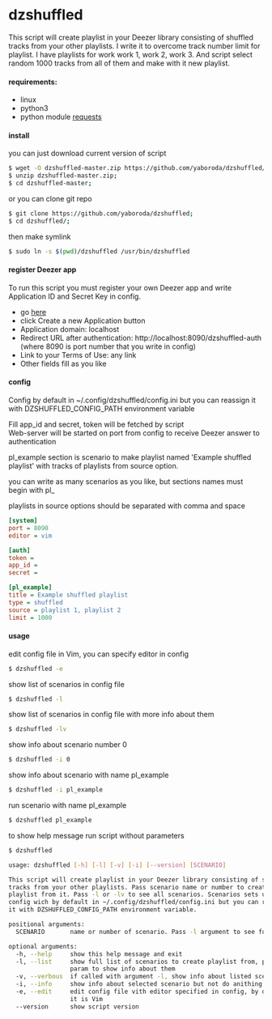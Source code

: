 # dzshuffled

This script will create playlist in your Deezer library consisting of shuffled tracks from your other playlists. I write it to overcome track number limit for playlist. I have playlists for work work 1, work 2, work 3. And script select random 1000 tracks from all of them and make with it new playlist.

#### requirements:  
 - linux
 - python3
 - python module [requests](http://docs.python-requests.org/en/master/user/install/)

#### install  
you can just download current version of script
```sh
$ wget -O dzshuffled-master.zip https://github.com/yaboroda/dzshuffled/archive/master.zip;
$ unzip dzshuffled-master.zip;
$ cd dzshuffled-master;
```

or you can clone git repo
```sh
$ git clone https://github.com/yaboroda/dzshuffled;
$ cd dzshuffled/;
```

then make symlink
```sh
$ sudo ln -s $(pwd)/dzshuffled /usr/bin/dzshuffled
```

#### register Deezer app
To run this script you must register your own Deezer app and write Application ID and Secret Key in config.
 - go [here](https://developers.deezer.com/myapps)
 - click Create a new Application button
 - Application domain: localhost
 - Redirect URL after authentication: http://localhost:8090/dzshuffled-auth  
 (where 8090 is port number that you write in config)
 - Link to your Terms of Use: any link
 - Other fields fill as you like
 
#### config
Config by default in ~/.config/dzshuffled/config.ini but you can reassign
it with DZSHUFFLED_CONFIG_PATH environment variable

Fill app_id and secret, token will be fetched by script  
Web-server will be started on port from config to receive Deezer answer to authentication  

pl_example section is scenario to make playlist named 'Example shuffled playlist' with tracks of playlists from source option.  

you can write as many scenarios as you like, but sections names must begin with pl_ 

playlists in source options should be separated with comma and space 

```ini
[system]
port = 8090
editor = vim

[auth]
token = 
app_id = 
secret = 

[pl_example]
title = Example shuffled playlist
type = shuffled
source = playlist 1, playlist 2
limit = 1000
```

#### usage
edit config file in Vim, you can specify editor in config
```sh
$ dzshuffled -e
```

show list of scenarios in config file
```sh
$ dzshuffled -l
```

show list of scenarios in config file with more info about them
```sh
$ dzshuffled -lv
```

show info about scenario number 0
```sh
$ dzshuffled -i 0
```

show info about scenario with name pl_example
```sh
$ dzshuffled -i pl_example
```

run scenario with name pl_example
```sh
$ dzshuffled pl_example
```

to show help message run script without parameters
```sh
$ dzshuffled

usage: dzshuffled [-h] [-l] [-v] [-i] [--version] [SCENARIO]

This script will create playlist in your Deezer library consisting of shuffled
tracks from your other playlists. Pass scenario name or number to create
playlist from it. Pass -l or -lv to see all scenarios. Scenarios sets up in
config wich by default in ~/.config/dzshuffled/config.ini but you can reassign
it with DZSHUFFLED_CONFIG_PATH environment variable.

positional arguments:
  SCENARIO       name or number of scenario. Pass -l argument to see full list

optional arguments:
  -h, --help     show this help message and exit
  -l, --list     show full list of scenarios to create playlist from, pass -v
                 param to show info about them
  -v, --verbous  if called with argument -l, show info about listed scenarios
  -i, --info     show info about selected scenario but not do anithing
  -e, --edit     edit config file vith editor specified in config, by default
                 it is Vim
  --version      show script version
```
